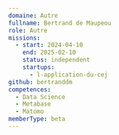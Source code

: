 ```yaml
---
domaine: Autre
fullname: Bertrand de Maupeou
role: Autre
missions:
  - start: 2024-04-10
    end: 2025-02-10
    status: independent
    startups:
      - l-application-du-cej
github: bertranddm
competences:
  - Data Science
  - Metabase
  - Matomo
memberType: beta
---
```

